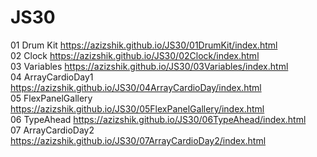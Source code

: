 # JS30

01 Drum Kit https://azizshik.github.io/JS30/01DrumKit/index.html <br>
02 Clock https://azizshik.github.io/JS30/02Clock/index.html <br>
03 Variables https://azizshik.github.io/JS30/03Variables/index.html <br>
04 ArrayCardioDay1 https://azizshik.github.io/JS30/04ArrayCardioDay/index.html <br>
05 FlexPanelGallery https://azizshik.github.io/JS30/05FlexPanelGallery/index.html <br>
06 TypeAhead https://azizshik.github.io/JS30/06TypeAhead/index.html <br>
07 ArrayCardioDay2 https://azizshik.github.io/JS30/07ArrayCardioDay2/index.html <br>
